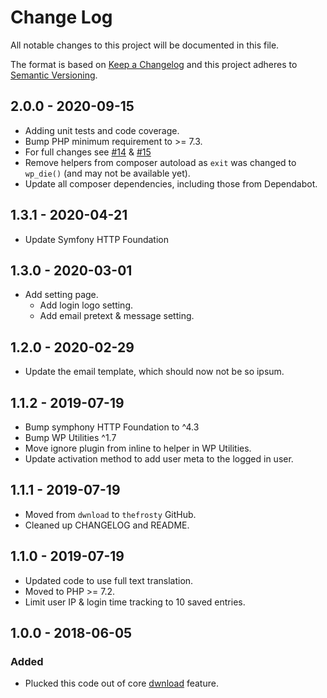 # Change Log
All notable changes to this project will be documented in this file.

The format is based on [Keep a Changelog](http://keepachangelog.com/)
and this project adheres to [Semantic Versioning](http://semver.org/).

## 2.0.0 - 2020-09-15
- Adding unit tests and code coverage.
- Bump PHP minimum requirement to >= 7.3.
- For full changes see [#14](https://github.com/thefrosty/wp-login-locker/pull/14) & 
[#15](https://github.com/thefrosty/wp-login-locker/pull/15)
- Remove helpers from composer autoload as `exit` was changed to `wp_die()` (and may not be available yet).
- Update all composer dependencies, including those from Dependabot.

## 1.3.1 - 2020-04-21
- Update Symfony HTTP Foundation

## 1.3.0 - 2020-03-01
- Add setting page.
    - Add login logo setting.
    - Add email pretext & message setting.

## 1.2.0 - 2020-02-29
- Update the email template, which should now not be so ipsum.

## 1.1.2 - 2019-07-19
- Bump symphony HTTP Foundation to ^4.3
- Bump WP Utilities ^1.7
- Move ignore plugin from inline to helper in WP Utilities.
- Update activation method to add user meta to the logged in user.

## 1.1.1 - 2019-07-19
- Moved from `dwnload` to `thefrosty` GitHub.
- Cleaned up CHANGELOG and README.

## 1.1.0 - 2019-07-19
- Updated code to use full text translation.
- Moved to PHP >= 7.2.
- Limit user IP & login time tracking to 10 saved entries.

## 1.0.0 - 2018-06-05
### Added
- Plucked this code out of core [dwnload](https://dwnload.io) feature.
